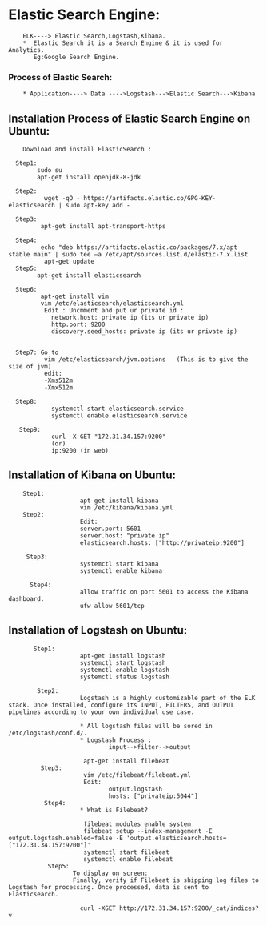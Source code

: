 # Elastic Search Engine:
        ELK----> Elastic Search,Logstash,Kibana.
        *  Elastic Search it is a Search Engine & it is used for Analytics.
           Eg:Google Search Engine.
           
### Process of Elastic Search:

        * Application----> Data ---->Logstash--->Elastic Search--->Kibana

## Installation Process of Elastic Search Engine on Ubuntu:

        Download and install ElasticSearch :
        
      Step1: 
            sudo su
            apt-get install openjdk-8-jdk
      
      Step2: 
              wget -qO - https://artifacts.elastic.co/GPG-KEY-elasticsearch | sudo apt-key add -
      
      Step3: 
             apt-get install apt-transport-https
      
      Step4:  
             echo "deb https://artifacts.elastic.co/packages/7.x/apt stable main" | sudo tee –a /etc/apt/sources.list.d/elastic-7.x.list
              apt-get update
      Step5: 
            apt-get install elasticsearch
      
      Step6: 
             apt-get install vim
             vim /etc/elasticsearch/elasticsearch.yml
              Edit : Uncmment and put ur private id :
                network.host: private ip (its ur private ip)
                http.port: 9200
                discovery.seed_hosts: private ip (its ur private ip)
             
      
      Step7: Go to 
              vim /etc/elasticsearch/jvm.options   (This is to give the size of jvm)
              edit:
              -Xms512m 
              -Xmx512m
              
      Step8:
                systemctl start elasticsearch.service
                systemctl enable elasticsearch.service
         
       Step9: 
                curl -X GET "172.31.34.157:9200" 
                (or)
                ip:9200 (in web)
                
                
   
## Installation of Kibana on Ubuntu:
        
        Step1:
                        apt-get install kibana
                        vim /etc/kibana/kibana.yml
        Step2:
                        Edit:
                        server.port: 5601
                        server.host: "private ip"
                        elasticsearch.hosts: ["http://privateip:9200"]
                
         Step3:
                        systemctl start kibana
                        systemctl enable kibana
                
          Step4:
                        allow traffic on port 5601 to access the Kibana dashboard.
                        ufw allow 5601/tcp
                
## Installation of Logstash on Ubuntu:

           Step1:
                        apt-get install logstash
                        systemctl start logstash
                        systemctl enable logstash
                        systemctl status logstash

            Step2:
                        Logstash is a highly customizable part of the ELK stack. Once installed, configure its INPUT, FILTERS, and OUTPUT                               pipelines according to your own individual use case.

                        * All logstash files will be sored in  /etc/logstash/conf.d/.
                        * Logstash Process :
                                input-->filter-->output

                         apt-get install filebeat
             Step3:
                         vim /etc/filebeat/filebeat.yml
                         Edit:
                                output.logstash
                                hosts: ["privateip:5044"]
              Step4:
                        * What is Filebeat?
                        
                         filebeat modules enable system
                         filebeat setup --index-management -E output.logstash.enabled=false -E 'output.elasticsearch.hosts=                                            ["172.31.34.157:9200"]'
                         systemctl start filebeat
                         systemctl enable filebeat
               Step5:
                      To display on screen:
                      Finally, verify if Filebeat is shipping log files to Logstash for processing. Once processed, data is sent to                                    Elasticsearch.
                      
                        curl -XGET http://172.31.34.157:9200/_cat/indices?v
                        
                         
                         
                         
                  
                 




       
             
